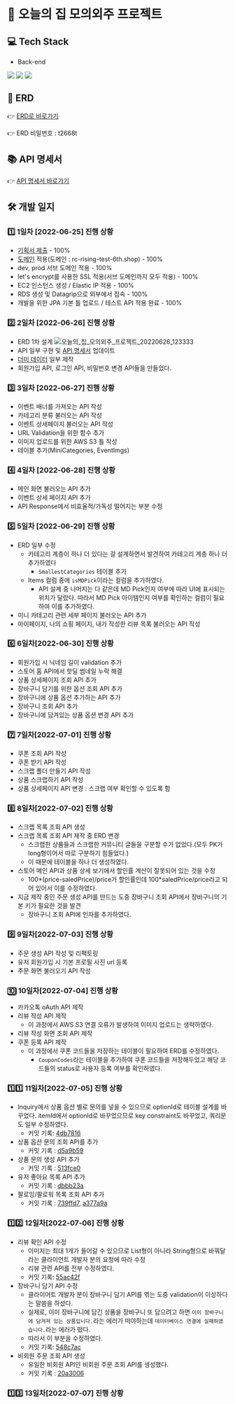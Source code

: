 # 💒 오늘의 집 모의외주 프로젝트
## 💻 Tech Stack
- Back-end

<img src="https://img.shields.io/badge/Spring Boot-6DB33F?style=for-the-badge&logo=Spring Boot&logoColor=white"> <img src="https://img.shields.io/badge/MySQL-4479A1?style=for-the-badge&logo=MySQL&logoColor=white"> <img src="https://img.shields.io/badge/NginX-009639?style=for-the-badge&logo=NGINX&logoColor=white">

## 📜 ERD
👉 [ERD로 바로가기](https://aquerytool.com/aquerymain/index/?rurl=396ea193-ceab-4631-9fb7-a89881e24ad1)

👉 ERD 비밀번호 : t2668t

## 📚 API 명세서
👉 [API 명세서 바로가기](https://docs.google.com/spreadsheets/d/17xysIzGC0r-gmkm_j8YGMpJk9vXouF4FdzwGY2p8GSk/edit?usp=sharing)

## 🛠 개발 일지
### 1️⃣ 1일차 [2022-06-25] 진행 상황
- [기획서 제출](https://docs.google.com/document/d/1peAyH_VD2uvIPDvj1zteVj-e37PzgSWshk9y-FddoGY/edit?usp=sharing) - 100%
- [도메인](https://rc-rising-test-6th.shop) 적용(도메인 : rc-rising-test-6th.shop) - 100%
- dev, prod 서브 도메인 적용 - 100%
- let's encrypt를 사용한 SSL 적용(서브 도메인까지 모두 적용) - 100%
- EC2 인스턴스 생성 / Elastic IP 적용 - 100%
- RDS 생성 및 Datagrip으로 외부에서 접속 - 100%
- 개발을 위한 JPA 기본 틀 업로드 / 테스트 API 적용 완료 - 100%

### 2️⃣ 2일차 [2022-06-26] 진행 상황
- ERD 1차 설계
![오늘의_집_모의외주_프로젝트_20220626_123333](https://user-images.githubusercontent.com/47571973/175799127-263e05e1-550e-41e2-a6dc-d6dcb3a0ed35.png)
- API 일부 구현 및 [API 명세서](https://docs.google.com/spreadsheets/d/17xysIzGC0r-gmkm_j8YGMpJk9vXouF4FdzwGY2p8GSk/edit?usp=sharing) 업데이트
- [더미 데이터](https://www.notion.so/softsquared/e967108f6b34437d9a1368212f10a7d1) 일부 제작
- 회원가입 API, 로그인 API, 비밀번호 변경 API들을 만들었다. 

### 3️⃣ 3일차 [2022-06-27] 진행 상황
- 이벤트 배너를 가져오는 API 작성
- 카테고리 분류 불러오는 API 작성
- 이벤트 상세페이지 불러오는 API 작성
- URL Validation을 위한 함수 추가
- 이미지 업로드를 위한 AWS S3 틀 작성
- 테이블 추가(MiniCategories, EventImgs)

### 4️⃣ 4일차 [2022-06-28] 진행 상황
- 메인 화면 불러오는 API 추가
- 이벤트 상세 페이지 API 추가
- API Response에서 비효율적/가독성 떨어지는 부분 수정

### 5️⃣ 5일차 [2022-06-29] 진행 상황
- ERD 일부 수정
    - 카테고리 계층이 하나 더 있다는 걸 설계하면서 발견하여 카테고리 계층 하나 더 추가하였다
      - `SmallestCategories` 테이블 추가
    - Items 컬럼 중에 `isMDPick`이라는 컬럼을 추가하였다.
      - API 설계 중 나머지는 다 같은데 MD Pick인지 여부에 따라 UI에 표시되는 위치가 달랐다. 따라서 MD Pick 아이템인지 여부를 확인하는 컬럼이 필요하여 이를 추가하였다.
- 미니 카테고리 관련 세부 페이지 불러오는 API 추가
- 마이페이지, 나의 쇼핑 페이지, 내가 작성한 리뷰 목록 불러오는 API 작성

### 6️⃣ 6일차[2022-06-30] 진행 상황
- 회원가입 시 닉네임 길이 validation 추가
- 스토어 홈 API에서 핫딜 썸네일 누락 해결
- 상품 상세페이지 조회 API 추가
- 장바구니 담기를 위한 옵션 조회 API 추가
- 장바구니에 상품 옵션 추가하는 API 추가
- 장바구니 조회 API 추가
- 장바구니에 담겨있는 상품 옵션 변경 API 추가

### 7️⃣ 7일차[2022-07-01] 진행 상황
- 쿠폰 조회 API 작성
- 쿠폰 받기 API 작성
- 스크랩 폴더 만들기 API 작성
- 상품 스크랩하기 API 작성
- 상품 상세페이지 API 변경 : 스크랩 여부 확인할 수 있도록 함

### 8️⃣ 8일차[2022-07-02] 진행 상황
- 스크랩 목록 조회 API 생성
- 스크랩 목록 조회 API 제작 중 ERD 변경
  - 스크랩한 상품들과 스크랩한 커뮤니티 글들을 구분할 수가 없었다.(모두 PK가 long형이어서 따로 구분하기 힘들었다.)
  - 이 때문에 테이블을 하나 더 생성하였다.
- 스토어 메인 API과 상품 상세 보기에서 할인률 계산이 잘못되어 있는 것을 수정
  - 100*(price-saledPrice)/price가 할인률인데 100*saledPrice/price라고 되어 있어서 이를 수정하였다.
- 지금 제작 중인 주문 생성 API를 만드는 도중 장바구니 조회 API에서 장바구니의 기본 키가 필요한 것을 발견
    - 장바구니 조회 API에 인자를 추가하였다.

### 9️⃣ 9일차[2022-07-03] 진행 상황
- 주문 생성 API 작성 및 리팩토링
- 유저 회원가입 시 기본 프로필 사진 url 등록
- 주문 화면 불러오기 API 작성

### 🔟 10일차[2022-07-04] 진행 상황
- 카카오톡 oAuth API 제작
- 리뷰 작성 API 제작
  - 이 과정에서 AWS S3 연결 오류가 발생하여 이미지 업로드는 생략하였다.
- 리뷰 작성 화면 조회 API 제작
- 쿠폰 등록 API 제작
  - 이 과정에서 쿠폰 코드들을 저장하는 테이블이 필요하여 ERD를 수정하였다.
    - `CouponCodes`라는 테이블을 추가하여 쿠폰 코드들을 저장해두었고 해당 코드들의 status로 사용자 등록 여부를 확인하였다.

### 1️⃣1️⃣ 11일차[2022-07-05] 진행 상황
- Inquiry에서 상품 옵션 별로 문의를 넣을 수 있으므로 optionId로 테이블 설계를 바꾸었다. itemId에서 optionId로 바꾸었으므로 key constraint도 바꾸었고, 쿼리문도 일부 수정하였다.
  - 커밋 기록: [4db7816](https://github.com/mock-rc6/today-s_house_B_server_daisy/commit/4db78165a9d2c9afd4e1ef3671ff92a28363aa38)
- 상품 옵션 문의 조회 API를 추가
  - 커밋 기록 : [d5a9b59](https://github.com/mock-rc6/today-s_house_B_server_daisy/commit/d5a9b595782f3dcc0f4bb6862de37141f98e0454)
- 상품 문의 생성 API 추가
  - 커밋 기록 : [513fce0](https://github.com/mock-rc6/today-s_house_B_server_daisy/commit/513fce05dccf03ad9778a31fe48d14a316ffc162)
- 유저 좋아요 목록 API 추가
  - 커밋 기록 : [dbbb23a](https://github.com/mock-rc6/today-s_house_B_server_daisy/commit/513fce05dccf03ad9778a31fe48d14a316ffc162)
- 팔로잉/팔로워 목록 조회 API 추가
  - 커밋 기록 : [739ffd7](https://github.com/mock-rc6/today-s_house_B_server_daisy/commit/739ffd7ae5b415cbc9316d33dd2d8dee37b78236), [a377a9a](https://github.com/mock-rc6/today-s_house_B_server_daisy/commit/a377a9a029f6e13e88c48705287c2f363b28ee50)

### 1️⃣2️⃣ 12일차[2022-07-06] 진행 상황
- 리뷰 확인 API 수정
  - 이미지는 최대 1개가 들어갈 수 있으므로 List형이 아니라 String형으로 바꿔달라는 클라이언트 개발자 분의 요청에 따라 수정
  - 리뷰 관련 API를 전부 수정하였다.
  - 커밋 기록: [55ac42f](https://github.com/mock-rc6/today-s_house_B_server_daisy/commit/55ac42f400896914d4bfd065f1e900878eb19b6b)
- 장바구니 담기 API 수정
  - 클라이어트 개발자 분이 장바구니 담기 API를 엮는 도중 validation이 이상하다는 말씀을 하셨다.
  - 실제로, 이미 장바구니에 담긴 상품을 장바구니 또 담으려고 하면 `이미 장바구니에 담겨져 있는 상품입니다.`라는 에러가 떠야하는데 `데이터베이스 연결에 실패하였습니다.`라는 에러가 떴다.
  - 따라서 이 부분을 수정하였다.
  - 커밋 기록: [548c7ac](https://github.com/mock-rc6/today-s_house_B_server_daisy/commit/548c7ac6bb629c2e681f9d4ea4022395326d8994)
- 비회원 주문 조회 API 생성
  - 유일한 비회원 API인 비회원 주문 조회 API를 생성했다.
  - 커밋 기록 : [20a3006](https://github.com/mock-rc6/today-s_house_B_server_daisy/commit/20a300630462ef76de975b6559aaee731538cf8c)

### 1️⃣3️⃣ 13일차[2022-07-07] 진행 상황